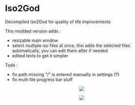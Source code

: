 # Iso2God
Decompiled Iso2God for quality of life improvements

This modded version adds :
 - resizable main window
 - select multiple iso files at once, thsi adds the selected files automatically, you can edit them after if needed
 - edited texts to get it simpler

Todo :
 - fix path missing "/" is entered manually in settings (?)
 - fix multi file progress bar stuff

<p align="center"><img src="https://github.com/r4dius/Iso2God/assets/177153/13e65da7-16c7-458f-890e-ee23b0f45eb3"></p>
<p align="center"><img src="https://github.com/r4dius/Iso2God/assets/177153/9cdc0197-2dc6-4b63-bb8e-536d956f7971"></p>
